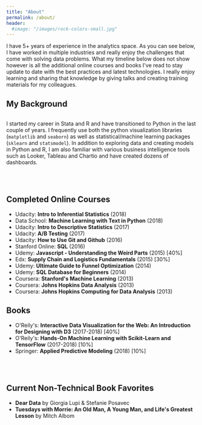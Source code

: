 ```yaml
---
title: "About"
permalink: /about/
header:
  #image: "/images/rock-colors-small.jpg"
---
```


I have 5+ years of experience in the analytics space. As you can see below, I have worked in multiple industries and really enjoy the challenges that come with solving data problems. What my timeline below does not show however is all the additional online courses and books I've read to stay update to date with the best practices and latest technologies. I really enjoy learning and sharing that knowledge by giving talks and creating training materials for my colleagues. 

## My Background
 
<img src="{{ site.url }}{{ site.baseurl }}/images/my-background3.jpg" alt="">


I started my career in Stata and R and have transitioned to Python in the last couple of years.  I frequently use both the python visualization libraries (`matplotlib` and `seaborn`) as well as statistical/machine learning packages (`sklearn` and `statsmodel`). In addition to exploring data and creating models in Python and R, I am also familiar with various business intelligence tools such as Looker, Tableau and Chartio and have created dozens of dashboards. 
 
<br /><br />

## Completed Online Courses
- Udacity: **Intro to Inferential Statistics** (2018)
- Data School: **Machine Learning with Text in Python** (2018)
- Udacity: **Intro to Descriptive Statistics** (2017)
- Udacity: **A/B Testing** (2017)
- Udacity: **How to Use Git and Github** (2016)
- Stanford Online: **SQL** (2016)
- Udemy: **Javascript - Understanding the Weird Parts** (2015) [40%]
- Edx: **Supply Chain and Logistics Fundamentals** (2015) [30%]
- Udemy: **Ultimate Guide to Funnel Optimization** (2014)
- Udemy: **SQL Database for Beginners** (2014)
- Coursera: **Stanford's Machine Learning** (2013)
- Coursera: **Johns Hopkins Data Analysis** (2013)
- Coursera: **Johns Hopkins Computing for Data Analysis** (2013)


## Books
- O'Reily's: **Interactive Data Visualization for the Web: An Introduction for Designing with D3** (2017-2018)  [40%]
- O'Reily's: **Hands-On Machine Learning with Scikit-Learn and TensorFlow** (2017-2018) [10%]
- Springer: **Applied Predictive Modeling** (2018) [10%]

<br /><br />

## Current Non-Technical Book Favorites
- **Dear Data** by Giorgia Lupi & Stefanie Posavec
- **Tuesdays with Morrie: An Old Man, A Young Man, and Life's Greatest Lesson** by Mitch Albom

